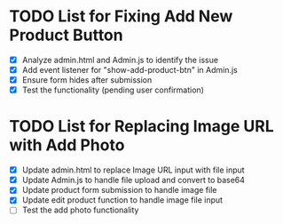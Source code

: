 # TODO List for Fixing Add New Product Button

- [x] Analyze admin.html and Admin.js to identify the issue
- [x] Add event listener for "show-add-product-btn" in Admin.js
- [x] Ensure form hides after submission
- [x] Test the functionality (pending user confirmation)

# TODO List for Replacing Image URL with Add Photo

- [x] Update admin.html to replace Image URL input with file input
- [x] Update Admin.js to handle file upload and convert to base64
- [x] Update product form submission to handle image file
- [x] Update edit product function to handle image file input
- [ ] Test the add photo functionality
